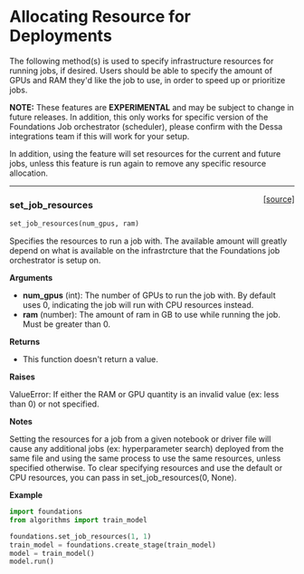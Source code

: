 <h1>Allocating Resource for Deployments</h1>
The following method(s) is used to specify infrastructure resources for running jobs, if desired. Users should be able to specify the amount of GPUs and RAM they'd like the job to use, in order to speed up or prioritize jobs.

**NOTE:** These features are **EXPERIMENTAL** and may be subject to change in future releases. In addition, this only works for specific version of the Foundations Job orchestrator (scheduler), please confirm with the Dessa integrations team if this will work for your setup.

In addition, using the feature will set resources for the current and future jobs, unless this feature is run again to remove any specific resource allocation.

---
<span style="float:right;">[[source]](https://github.com/DeepLearnI/foundations/blob/master/foundations_contrib/set_job_resources.py#L11)</span>

### set_job_resources


```python
set_job_resources(num_gpus, ram)
```



Specifies the resources to run a job with. The available amount will greatly depend on what is available on the infrastrcture that the Foundations job orchestrator is setup on.

__Arguments__

- __num_gpus__ (int): The number of GPUs to run the job with. By default uses 0, indicating the job will run with CPU resources instead.
- __ram__ (number): The amount of ram in GB to use while running the job. Must be greater than 0.

__Returns__

- This function doesn't return a value.

__Raises__

ValueError: If either the RAM or GPU quantity is an invalid value (ex: less than 0) or not specified.

__Notes__

Setting the resources for a job from a given notebook or driver file will cause any additional jobs (ex: hyperparameter search) deployed from the same file and using the same process to use the same resources, unless specified otherwise. To clear specifying resources and use the default
or CPU resources, you can pass in set_job_resources(0, None).

__Example__

```python
import foundations
from algorithms import train_model

foundations.set_job_resources(1, 1)
train_model = foundations.create_stage(train_model)
model = train_model()
model.run()
```



